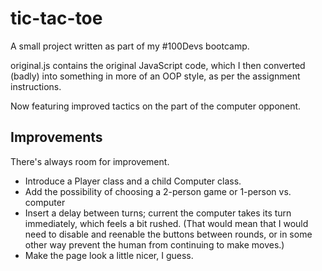 # tic-tac-toe

A small project written as part of my #100Devs bootcamp.  

original.js contains the original JavaScript code, which I then converted (badly) into something in more of an OOP style, as per the assignment instructions.  

Now featuring improved tactics on the part of the computer opponent.


## Improvements ##

There's always room for improvement.  
- Introduce a Player class and a child Computer class.
- Add the possibility of choosing a 2-person game or 1-person vs. computer
- Insert a delay between turns; current the computer takes its turn immediately, which feels a bit rushed.  (That would mean that I would need to disable and reenable the buttons between rounds, or in some other way prevent the human from continuing to make moves.)
- Make the page look a little nicer, I guess.